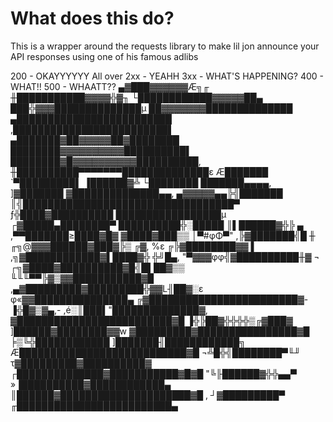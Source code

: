 # What does this do? 
This is a wrapper around the requests library to make lil jon announce your API responses using one of his famous adlibs

200 - OKAYYYYYY
All over 2xx - YEAHH
3xx - WHAT'S HAPPENING? 
400 - WHAT!!
500 - WHAATT?? 
                                            ▄▓███▓▓▓▓▓▓Æ╗╓
                                           ╫███████████▓▓▓▓╬▓╖
                                           └████████████▓▓▓▓▓██▄
                                            ███╬▓▓▓██████████████µ
                                           ██▓▓▓▓▓▓▓██████████████
                                         ▄█████████████████████████
                                       ,█████████████████████████▌
                                      ▄███████▓██▓▓▓▓▓██▓████████
                                     ████████▓▓▓▓▓▓▓▓▓▓██████████▌
                                    ████████▓█▓▓▓▓▓▓▓▓▓▓██████████,
                                   ╫██████████▀▀▀▀▀▀▀██████████████ε
                                  Æ███████              `▀█████████▌
                                 ▐██████▓╩                 └████████
                                  ███████▄▄▄▄,             ]▓███████
                                 ▓██████████████▄▄, ▄▓▓▓▓▓▄▄╠╣███████
                                ║╣██████████████████████████████████▀
                               ƒ╬████▓██████████   █████████████████µ
                              ┌▓█████▄████████▀     ██████████╬░█████
                              ║▌██████▓╬╠     ▄     ,▀▀███████≥████▓█▓
                              ▓████▓███▒▒     │▀#φΦ▀"    ,╠▓███████╣█ ╫
                       ╓╗@▓▓▓██████▓███▓╠▒ ╔▓,     %ε   ╔╠▓████████▓▓  ▌
                   ,╗▓████████████▓▌████▓╬ ╬╝█▄, "▀▓▓▓φφ╣▓██████████╫▓  ¬
                ┌╗▓████▓██████████▓█╣█▌██▓▒▒   ╙╙╙▀▀╠▓▒▓▓███████████▓█
             ,▄▓█████████▓█████████╬▓▓L╢██▓░ε      φ«▓▓███████████████▄
           ╔▓████████████████████████▓-▐╬█▓▒▓▄,- ,é░║███▌"██████████████▓,
          ▓█████████████████████████▓█ ▐╬╠██▓╬╬╬╬▒╔▓███▓ ]██████▓████████▓▓w
         ▓█████████▓████████████████▓█ ╞▒╚╬████████████ ]███████╢████████████╗
        Æ███████████████████████████▓█ ¬╩█╬╣████████▀╙╜ τ▓█████████▓██████████▓
       ┌██████████████▓███████████▓█▓█ "╚╟██████▓╬╬▄▄▀ »▐██████████▓████████████▄
       ║██████▓█████████████████████▓█ , ┘▓█████████▀  ╓█████████████████████████▄
